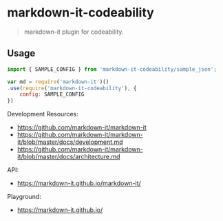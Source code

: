 # markdown-it-codeability

> markdown-it plugin for codeability.

## Usage

``` js
import { SAMPLE_CONFIG } from 'markdown-it-codeability/sample_json';

var md = require('markdown-it')()
.use(require('markdown-it-codeability'), {
    config: SAMPLE_CONFIG
})
```

Development Resources:
* https://github.com/markdown-it/markdown-it
* https://github.com/markdown-it/markdown-it/blob/master/docs/development.md
* https://github.com/markdown-it/markdown-it/blob/master/docs/architecture.md

API:
* https://markdown-it.github.io/markdown-it/

Playground:
* https://markdown-it.github.io/